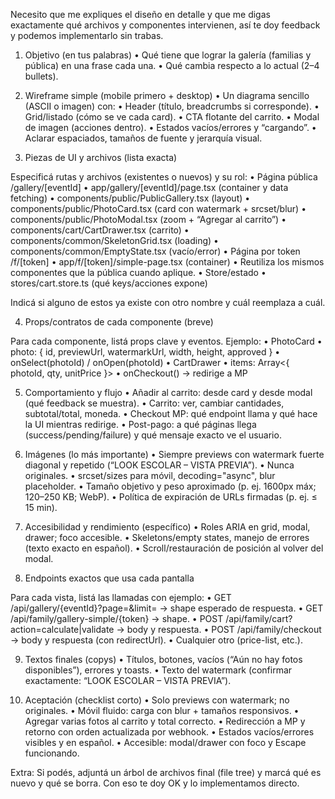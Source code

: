Necesito que me expliques el diseño en detalle y que me digas exactamente qué archivos y componentes intervienen, así te doy feedback y podemos implementarlo sin trabas.

1) Objetivo (en tus palabras)
	•	Qué tiene que lograr la galería (familias y pública) en una frase cada una.
	•	Qué cambia respecto a lo actual (2–4 bullets).

2) Wireframe simple (mobile primero + desktop)
	•	Un diagrama sencillo (ASCII o imagen) con:
	•	Header (título, breadcrumbs si corresponde).
	•	Grid/listado (cómo se ve cada card).
	•	CTA flotante del carrito.
	•	Modal de imagen (acciones dentro).
	•	Estados vacíos/errores y “cargando”.
	•	Aclarar espaciados, tamaños de fuente y jerarquía visual.

3) Piezas de UI y archivos (lista exacta)

Especificá rutas y archivos (existentes o nuevos) y su rol:
	•	Página pública /gallery/[eventId]
	•	app/gallery/[eventId]/page.tsx (container y data fetching)
	•	components/public/PublicGallery.tsx (layout)
	•	components/public/PhotoCard.tsx (card con watermark + srcset/blur)
	•	components/public/PhotoModal.tsx (zoom + “Agregar al carrito”)
	•	components/cart/CartDrawer.tsx (carrito)
	•	components/common/SkeletonGrid.tsx (loading)
	•	components/common/EmptyState.tsx (vacío/error)
	•	Página por token /f/[token]
	•	app/f/[token]/simple-page.tsx (container)
	•	Reutiliza los mismos componentes que la pública cuando aplique.
	•	Store/estado
	•	stores/cart.store.ts (qué keys/acciones expone)

Indicá si alguno de estos ya existe con otro nombre y cuál reemplaza a cuál.

4) Props/contratos de cada componente (breve)

Para cada componente, listá props clave y eventos. Ejemplo:
	•	PhotoCard
	•	photo: { id, previewUrl, watermarkUrl, width, height, approved }
	•	onSelect(photoId) / onOpen(photoId)
	•	CartDrawer
	•	items: Array<{ photoId, qty, unitPrice }>
	•	onCheckout() → redirige a MP

5) Comportamiento y flujo
	•	Añadir al carrito: desde card y desde modal (qué feedback se muestra).
	•	Carrito: ver, cambiar cantidades, subtotal/total, moneda.
	•	Checkout MP: qué endpoint llama y qué hace la UI mientras redirige.
	•	Post-pago: a qué páginas llega (success/pending/failure) y qué mensaje exacto ve el usuario.

6) Imágenes (lo más importante)
	•	Siempre previews con watermark fuerte diagonal y repetido (“LOOK ESCOLAR – VISTA PREVIA”).
	•	Nunca originales.
	•	srcset/sizes para móvil, decoding="async", blur placeholder.
	•	Tamaño objetivo y peso aproximado (p. ej. 1600px máx; 120–250 KB; WebP).
	•	Política de expiración de URLs firmadas (p. ej. ≤ 15 min).

7) Accesibilidad y rendimiento (específico)
	•	Roles ARIA en grid, modal, drawer; foco accesible.
	•	Skeletons/empty states, manejo de errores (texto exacto en español).
	•	Scroll/restauración de posición al volver del modal.

8) Endpoints exactos que usa cada pantalla

Para cada vista, listá las llamadas con ejemplo:
	•	GET /api/gallery/{eventId}?page=&limit= → shape esperado de respuesta.
	•	GET /api/family/gallery-simple/{token} → shape.
	•	POST /api/family/cart?action=calculate|validate → body y respuesta.
	•	POST /api/family/checkout → body y respuesta (con redirectUrl).
	•	Cualquier otro (price-list, etc.).

9) Textos finales (copys)
	•	Títulos, botones, vacíos (“Aún no hay fotos disponibles”), errores y toasts.
	•	Texto del watermark (confirmar exactamente: “LOOK ESCOLAR – VISTA PREVIA”).

10) Aceptación (checklist corto)
	•	Solo previews con watermark; no originales.
	•	Móvil fluido: carga con blur + tamaños responsivos.
	•	Agregar varias fotos al carrito y total correcto.
	•	Redirección a MP y retorno con orden actualizada por webhook.
	•	Estados vacíos/errores visibles y en español.
	•	Accesible: modal/drawer con foco y Escape funcionando.

Extra: Si podés, adjuntá un árbol de archivos final (file tree) y marcá qué es nuevo y qué se borra. Con eso te doy OK y lo implementamos directo.
